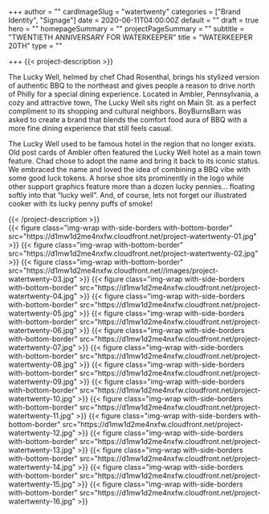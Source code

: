 +++
author = ""
cardImageSlug = "watertwenty"
categories = ["Brand Identity", "Signage"]
date = 2020-06-11T04:00:00Z
default = ""
draft = true
hero = ""
homepageSummary = ""
projectPageSummary = ""
subtitle = "TWENTIETH ANNIVERSARY FOR WATERKEEPER"
title = "WATERKEEPER 20TH"
type = ""

+++
{{< project-description >}}
<p>The Lucky Well, helmed by chef Chad Rosenthal, brings his stylized version of authentic BBQ to the northeast and gives people a reason to drive north of Philly for a special dining experience. Located in Ambler, Pennsylvania, a cozy and attractive town, The Lucky Well sits right on Main St. as a perfect compliment to its shopping and cultural neighbors. BoyBurnsBarn was asked to create a brand that blends the comfort food aura of BBQ with a more fine dining experience that still feels casual. </p>
<p>The Lucky Well used to be famous hotel in the region that no longer exists. Old post cards of Ambler often featured the Lucky Well hotel as a main town feature. Chad chose to adopt the name and bring it back to its iconic status. We embraced the name and loved the idea of combining a BBQ vibe with some good luck tokens. A horse shoe sits prominently in the logo while other support graphics feature more than a dozen lucky pennies… floating softly into that “lucky well”. And, of course, lets not forget our illustrated cooker with its lucky penny puffs of smoke!</p>
{{< /project-description >}}

<div class="project-item">
{{< figure class="img-wrap with-side-borders with-bottom-border" src="https://d1mw1d2me4nxfw.cloudfront.net/project-watertwenty-01.jpg" >}}
{{< figure class="img-wrap with-bottom-border" src="https://d1mw1d2me4nxfw.cloudfront.net/project-watertwenty-02.jpg" >}}
{{< figure class="img-wrap with-bottom-border" src="https://d1mw1d2me4nxfw.cloudfront.net//images/project-watertwenty-03.jpg" >}}
{{< figure class="img-wrap with-side-borders with-bottom-border" src="https://d1mw1d2me4nxfw.cloudfront.net/project-watertwenty-04.jpg" >}}
{{< figure class="img-wrap with-side-borders with-bottom-border" src="https://d1mw1d2me4nxfw.cloudfront.net/project-watertwenty-05.jpg" >}}
{{< figure class="img-wrap with-side-borders with-bottom-border" src="https://d1mw1d2me4nxfw.cloudfront.net/project-watertwenty-06.jpg" >}}
{{< figure class="img-wrap with-side-borders with-bottom-border" src="https://d1mw1d2me4nxfw.cloudfront.net/project-watertwenty-07.jpg" >}}
{{< figure class="img-wrap with-side-borders with-bottom-border" src="https://d1mw1d2me4nxfw.cloudfront.net/project-watertwenty-08.jpg" >}}
{{< figure class="img-wrap with-side-borders with-bottom-border" src="https://d1mw1d2me4nxfw.cloudfront.net/project-watertwenty-09.jpg" >}}
{{< figure class="img-wrap with-side-borders with-bottom-border" src="https://d1mw1d2me4nxfw.cloudfront.net/project-watertwenty-10.jpg" >}}
{{< figure class="img-wrap with-side-borders with-bottom-border" src="https://d1mw1d2me4nxfw.cloudfront.net/project-watertwenty-11.jpg" >}}
{{< figure class="img-wrap with-side-borders with-bottom-border" src="https://d1mw1d2me4nxfw.cloudfront.net/project-watertwenty-12.jpg" >}}
{{< figure class="img-wrap with-side-borders with-bottom-border" src="https://d1mw1d2me4nxfw.cloudfront.net/project-watertwenty-13.jpg" >}}
{{< figure class="img-wrap with-side-borders with-bottom-border" src="https://d1mw1d2me4nxfw.cloudfront.net/project-watertwenty-14.jpg" >}}
{{< figure class="img-wrap with-side-borders with-bottom-border" src="https://d1mw1d2me4nxfw.cloudfront.net/project-watertwenty-15.jpg" >}}
{{< figure class="img-wrap with-side-borders with-bottom-border" src="https://d1mw1d2me4nxfw.cloudfront.net/project-watertwenty-16.jpg" >}}
</div>